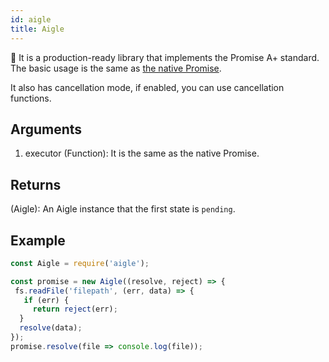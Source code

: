 ```yaml
---
id: aigle
title: Aigle
---
```


🦅  It is a production-ready library that implements the Promise A+ standard.
The basic usage is the same as [the native Promise](https://developer.mozilla.org/en-US/docs/Web/JavaScript/Reference/Global_Objects/Promise).

It also has cancellation mode, if enabled, you can use cancellation functions.

## Arguments
1. executor (Function): It is the same as the native Promise.

## Returns
(Aigle): An Aigle instance that the first state is `pending`.

## Example

```js
const Aigle = require('aigle');

const promise = new Aigle((resolve, reject) => {
 fs.readFile('filepath', (err, data) => {
   if (err) {
     return reject(err);
  }
  resolve(data);
});
promise.resolve(file => console.log(file));
```
